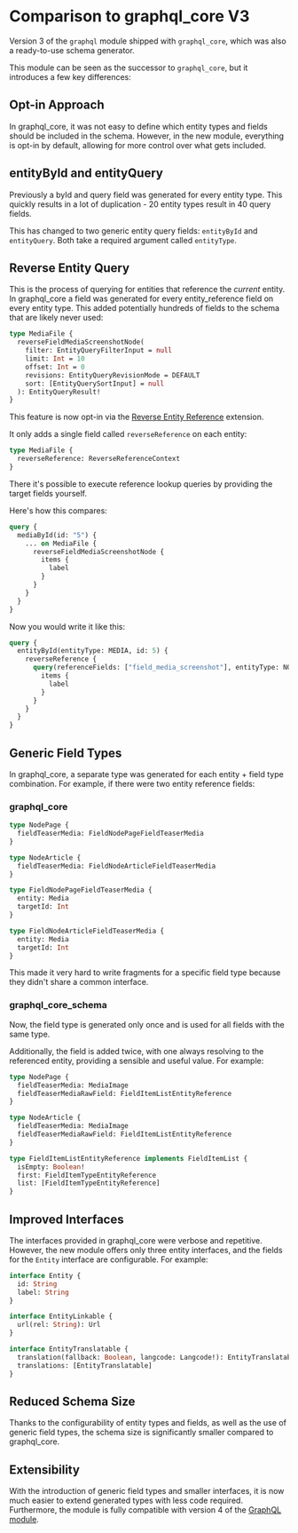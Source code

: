 # Comparison to graphql_core V3

Version 3 of the `graphql` module shipped with `graphql_core`, which was also a ready-to-use schema generator.

This module can be seen as the successor to `graphql_core`, but it introduces a few key differences:

## Opt-in Approach

In graphql_core, it was not easy to define which entity types and fields should be included in the schema. However, in the new module, everything is opt-in by default, allowing for more control over what gets included.

## entityById and entityQuery

Previously a byId and query field was generated for every entity type. This quickly results in a lot of duplication - 20 entity types result in 40 query fields.

This has changed to two generic entity query fields: `entityById` and `entityQuery`. Both take a required argument called `entityType`.

## Reverse Entity Query

This is the process of querying for entities that reference the _current_ entity.
In graphql_core a field was generated for every entity_reference field on every entity type. This added potentially hundreds of fields to the schema that are likely never used:

```graphql
type MediaFile {
  reverseFieldMediaScreenshotNode(
    filter: EntityQueryFilterInput = null
    limit: Int = 10
    offset: Int = 0
    revisions: EntityQueryRevisionMode = DEFAULT
    sort: [EntityQuerySortInput] = null
  ): EntityQueryResult!
}
```

This feature is now opt-in via the [Reverse Entity Reference](/schema-extensions/reverse-entity-reference) extension.

It only adds a single field called `reverseReference` on each entity:

```graphql
type MediaFile {
  reverseReference: ReverseReferenceContext
}
```

There it's possible to execute reference lookup queries by providing the target fields yourself.

Here's how this compares:

```graphql
query {
  mediaById(id: "5") {
    ... on MediaFile {
      reverseFieldMediaScreenshotNode {
        items {
          label
        }
      }
    }
  }
}
```

Now you would write it like this:

```graphql
query {
  entityById(entityType: MEDIA, id: 5) {
    reverseReference {
      query(referenceFields: ["field_media_screenshot"], entityType: NODE) {
        items {
          label
        }
      }
    }
  }
}
```

## Generic Field Types

In graphql_core, a separate type was generated for each entity + field type combination. For example, if there were two entity reference fields:

### graphql_core

```graphql
type NodePage {
  fieldTeaserMedia: FieldNodePageFieldTeaserMedia
}

type NodeArticle {
  fieldTeaserMedia: FieldNodeArticleFieldTeaserMedia
}

type FieldNodePageFieldTeaserMedia {
  entity: Media
  targetId: Int
}

type FieldNodeArticleFieldTeaserMedia {
  entity: Media
  targetId: Int
}
```

This made it very hard to write fragments for a specific field type because they didn't share a common interface.

### graphql_core_schema

Now, the field type is generated only once and is used for all fields with the same type.

Additionally, the field is added twice, with one always resolving to the referenced entity, providing a sensible and useful value. For example:

```graphql
type NodePage {
  fieldTeaserMedia: MediaImage
  fieldTeaserMediaRawField: FieldItemListEntityReference
}

type NodeArticle {
  fieldTeaserMedia: MediaImage
  fieldTeaserMediaRawField: FieldItemListEntityReference
}

type FieldItemListEntityReference implements FieldItemList {
  isEmpty: Boolean!
  first: FieldItemTypeEntityReference
  list: [FieldItemTypeEntityReference]
}
```

## Improved Interfaces

The interfaces provided in graphql_core were verbose and repetitive. However, the new module offers only three entity interfaces, and the fields for the `Entity` interface are configurable. For example:

```graphql
interface Entity {
  id: String
  label: String
}

interface EntityLinkable {
  url(rel: String): Url
}

interface EntityTranslatable {
  translation(fallback: Boolean, langcode: Langcode!): EntityTranslatable
  translations: [EntityTranslatable]
}
```

## Reduced Schema Size

Thanks to the configurability of entity types and fields, as well as the use of generic field types, the schema size is significantly smaller compared to graphql_core.

## Extensibility

With the introduction of generic field types and smaller interfaces, it is now much easier to extend generated types with less code required. Furthermore, the module is fully compatible with version 4 of the [GraphQL module](https://www.drupal.org/project/graphql).
